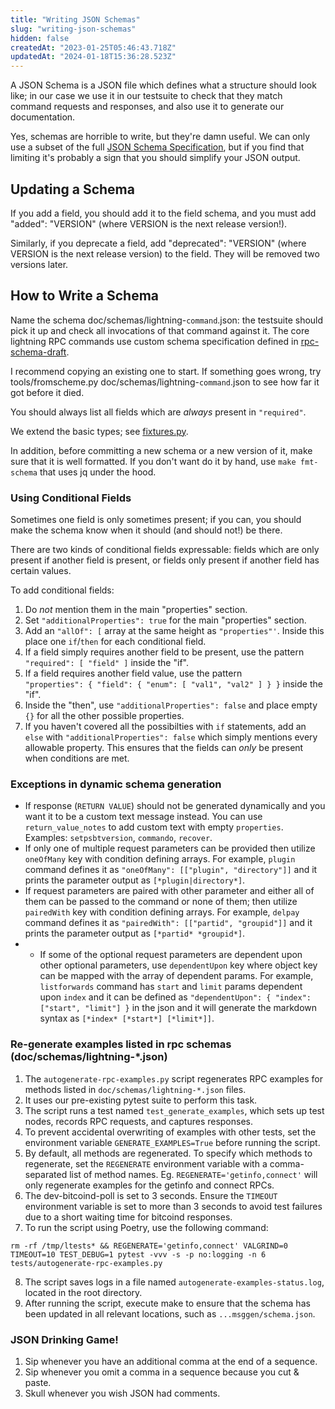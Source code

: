 ```yaml
---
title: "Writing JSON Schemas"
slug: "writing-json-schemas"
hidden: false
createdAt: "2023-01-25T05:46:43.718Z"
updatedAt: "2024-01-18T15:36:28.523Z"
---
```

A JSON Schema is a JSON file which defines what a structure should look like; in our case we use it in our testsuite to check that they match command requests and responses, and also use it to generate our documentation.

Yes, schemas are horrible to write, but they're damn useful.  We can only use a subset of the full [JSON Schema Specification](https://json-schema.org/), but if you find that limiting it's probably a sign that you should simplify your JSON output.

## Updating a Schema

If you add a field, you should add it to the field schema, and you must add "added": "VERSION" (where VERSION is the next release version!).

Similarly, if you deprecate a field, add "deprecated": "VERSION" (where VERSION is the next release version) to the field.  They will be removed two versions later.

## How to Write a Schema

Name the schema doc/schemas/lightning-`command`.json: the testsuite should pick it up and check all invocations of that command against it.
The core lightning RPC commands use custom schema specification defined in [rpc-schema-draft](https://github.com/ElementsProject/lightning/doc/rpc-schema-draft.json).

I recommend copying an existing one to start. If something goes wrong, try tools/fromscheme.py doc/schemas/lightning-`command`.json to see how far it got before it died.

You should always list all fields which are _always_ present in `"required"`.

We extend the basic types; see [fixtures.py](https://github.com/ElementsProject/lightning/tree/master/contrib/pyln-testing/pyln/testing/fixtures.py).

In addition, before committing a new schema or a new version of it, make sure that it is well formatted. If you don't want do it by hand, use `make fmt-schema` that uses jq under the hood.

### Using Conditional Fields

Sometimes one field is only sometimes present; if you can, you should make the schema know when it should (and should not!) be there.

There are two kinds of conditional fields expressable: fields which are only present if another field is present, or fields only present if another field has certain values.

To add conditional fields:

1. Do _not_ mention them in the main "properties" section.
2. Set `"additionalProperties": true` for the main "properties" section.
3. Add an `"allOf": [` array at the same height as `"properties"'`.  Inside this place one `if`/`then` for each conditional field.
4. If a field simply requires another field to be present, use the pattern `"required": [ "field" ]` inside the "if".
5. If a field requires another field value, use the pattern  
   `"properties": { "field": { "enum": [ "val1", "val2" ] } }` inside the "if".
6. Inside the "then", use `"additionalProperties": false` and place empty `{}` for all the other possible properties.
7. If you haven't covered all the possibilties with `if` statements, add an `else` with `"additionalProperties": false` which simply mentions every allowable property.  This ensures that the fields can _only_ be present when conditions are met.

### Exceptions in dynamic schema generation

- If response (`RETURN VALUE`) should not be generated dynamically and you want it to be a custom text message instead. You can use `return_value_notes` to add custom text with empty `properties`. Examples: `setpsbtversion`, `commando`, `recover`.
- If only one of multiple request parameters can be provided then utilize `oneOfMany`
   key with condition defining arrays. For example, `plugin` command defines it as
   `"oneOfMany": [["plugin", "directory"]]` and it prints the parameter output as
   `[*plugin|directory*]`.
- If request parameters are paired with other parameter and either all of them can be passed
   to the command or none of them; then utilize `pairedWith` key with condition defining arrays.
   For example, `delpay` command defines it as `"pairedWith": [["partid", "groupid"]]` 
   and it prints the parameter output as `[*partid* *groupid*]`.
- - If some of the optional request parameters are dependent upon other optional parameters,
   use `dependentUpon` key where object key can be mapped with the array of dependent params.
   For example, `listforwards` command has `start` and `limit` params dependent upon `index` and
   it can be defined as `"dependentUpon": { "index": ["start", "limit"] }` in the json and it will
   generate the markdown syntax as `[*index* [*start*] [*limit*]]`.

### Re-generate examples listed in rpc schemas (doc/schemas/lightning-*.json)

1. The `autogenerate-rpc-examples.py` script regenerates RPC examples for methods listed in `doc/schemas/lightning-*.json` files.
2. It uses our pre-existing pytest suite to perform this task.
3. The script runs a test named `test_generate_examples`, which sets up test nodes, records RPC requests, and captures responses.
4. To prevent accidental overwriting of examples with other tests, set the environment variable `GENERATE_EXAMPLES=True` before running the script.
5. By default, all methods are regenerated. To specify which methods to regenerate, set the `REGENERATE` environment variable with a comma-separated list of method names. Eg. `REGENERATE='getinfo,connect'` will only regenerate examples for the getinfo and connect RPCs.
6. The dev-bitcoind-poll is set to 3 seconds. Ensure the `TIMEOUT` environment variable is set to more than 3 seconds to avoid test failures due to a short waiting time for bitcoind responses.
7. To run the script using Poetry, use the following command:
```
rm -rf /tmp/ltests* && REGENERATE='getinfo,connect' VALGRIND=0 TIMEOUT=10 TEST_DEBUG=1 pytest -vvv -s -p no:logging -n 6 tests/autogenerate-rpc-examples.py
```
8. The script saves logs in a file named `autogenerate-examples-status.log`, located in the root directory.
9. After running the script, execute make to ensure that the schema has been updated in all relevant locations, such as `...msggen/schema.json`.

### JSON Drinking Game!

1. Sip whenever you have an additional comma at the end of a sequence.
2. Sip whenever you omit a comma in a sequence because you cut & paste.
3. Skull whenever you wish JSON had comments.